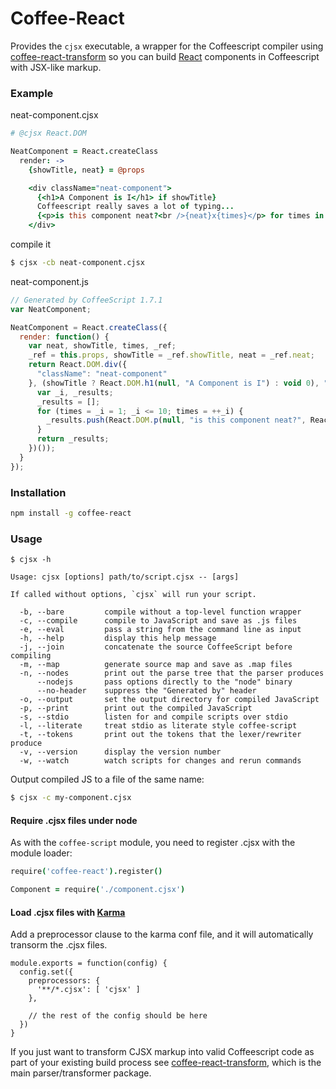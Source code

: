 # Coffee-React

Provides the `cjsx` executable, a wrapper for the Coffeescript compiler using [coffee-react-transform](https://github.com/jsdf/coffee-react-transform) so you can build [React](http://facebook.github.io/react/) components in Coffeescript with JSX-like markup.

### Example

neat-component.cjsx
```coffee
# @cjsx React.DOM 

NeatComponent = React.createClass
  render: ->
    {showTitle, neat} = @props

    <div className="neat-component">
      {<h1>A Component is I</h1> if showTitle}
      Coffeescript really saves a lot of typing...
      {<p>is this component neat?<br />{neat}x{times}</p> for times in [1..10]}
    </div>
```

compile it
```bash
$ cjsx -cb neat-component.cjsx
```

neat-component.js
```js
// Generated by CoffeeScript 1.7.1
var NeatComponent;

NeatComponent = React.createClass({
  render: function() {
    var neat, showTitle, times, _ref;
    _ref = this.props, showTitle = _ref.showTitle, neat = _ref.neat;
    return React.DOM.div({
      "className": "neat-component"
    }, (showTitle ? React.DOM.h1(null, "A Component is I") : void 0), "Coffeescript really saves a lot of typing...", (function() {
      var _i, _results;
      _results = [];
      for (times = _i = 1; _i <= 10; times = ++_i) {
        _results.push(React.DOM.p(null, "is this component neat?", React.DOM.br(null), neat, "x", times));
      }
      return _results;
    })());
  }
});
```

### Installation
```bash
npm install -g coffee-react
```

### Usage

```
$ cjsx -h 

Usage: cjsx [options] path/to/script.cjsx -- [args]

If called without options, `cjsx` will run your script.

  -b, --bare         compile without a top-level function wrapper
  -c, --compile      compile to JavaScript and save as .js files
  -e, --eval         pass a string from the command line as input
  -h, --help         display this help message
  -j, --join         concatenate the source CoffeeScript before compiling
  -m, --map          generate source map and save as .map files
  -n, --nodes        print out the parse tree that the parser produces
      --nodejs       pass options directly to the "node" binary
      --no-header    suppress the "Generated by" header
  -o, --output       set the output directory for compiled JavaScript
  -p, --print        print out the compiled JavaScript
  -s, --stdio        listen for and compile scripts over stdio
  -l, --literate     treat stdio as literate style coffee-script
  -t, --tokens       print out the tokens that the lexer/rewriter produce
  -v, --version      display the version number
  -w, --watch        watch scripts for changes and rerun commands

```

Output compiled JS to a file of the same name:
```bash
$ cjsx -c my-component.cjsx
```

#### Require .cjsx files under node
As with the `coffee-script` module, you need to register .cjsx with the module loader:
```coffee
require('coffee-react').register()

Component = require('./component.cjsx')

```

#### Load .cjsx files with [Karma](http://karma-runner.github.io/)
Add a preprocessor clause to the karma conf file, and it will automatically transorm the .cjsx files.

```
module.exports = function(config) {
  config.set({
    preprocessors: {
      '**/*.cjsx': [ 'cjsx' ]
    },

    // the rest of the config should be here
  })
}
```

If you just want to transform CJSX markup into valid Coffeescript code as part of your existing build process see [coffee-react-transform](https://github.com/jsdf/coffee-react-transform), which is the main parser/transformer package.

